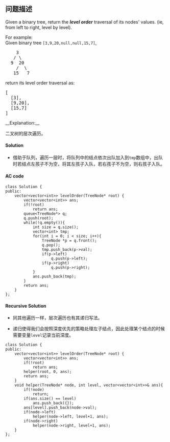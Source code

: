 ## 问题描述

Given a binary tree, return the ***level order*** traversal of its nodes' values. (ie, from left to right, level by level).</br>

For example:<br>
Given binary tree <code>[3,9,20,null,null,15,7]</code>,
<pre>    3
   / \
  9  20
    /  \
   15   7
</pre>
</pre>
return its level order traversal as:
<pre>[
  [3],
  [9,20],
  [15,7]
]
</pre>
__Explanation:__<br>

二叉树的层次遍历。

#### Solution

* 借助于队列，遍历一层时，将队列中的结点依次出队加入到<code>tmp</code>数组中，出队时若结点左孩子不为空，将其左孩子入队，若右孩子不为空，则右孩子入队。

#### AC code

```
class Solution {
public:
    vector<vector<int>> levelOrder(TreeNode* root) {
        vector<vector<int>> ans;
        if(!root)
            return ans;
        queue<TreeNode*> q;
        q.push(root);
        while(!q.empty()){
            int size = q.size();
            vector<int> tmp;
            for(int i = 0; i < size; i++){
                TreeNode *p = q.front();
                q.pop();
                tmp.push_back(p->val);
                if(p->left)
                    q.push(p->left);
                if(p->right)
                    q.push(p->right);
            }
            ans.push_back(tmp);
        }
        return ans;
    }
};
```
#### Recursive Solution

* 同其他遍历一样，层次遍历也有其递归写法。

* 递归使得我们会按照深度优先的策略处理左子结点，因此处理某个结点的时候需要变量<code>level</code>记录当前深度。

```
class Solution {
public:
    vector<vector<int>> levelOrder(TreeNode* root) {
        vector<vector<int>> ans;
        if(!root)
            return ans;
        helper(root, 0, ans);
        return ans;
    }
    void helper(TreeNode* node, int level, vector<vector<int>>& ans){
        if(!node)
            return;
        if(ans.size() == level)
            ans.push_back({});
        ans[level].push_back(node->val);
        if(node->left)
            helper(node->left, level+1, ans);
        if(node->right)
            helper(node->right, level+1, ans);
    }
};
```